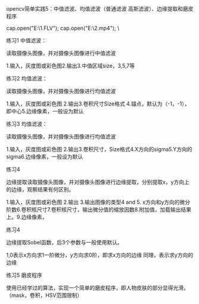 opencv简单实践5：中值滤波、均值滤波（普通滤波 高斯滤波）、边缘提取和磨皮程序

cap.open("E:\\1.FLV");       cap.open("E:\\2.mp4"); \\


练习1 中值滤波：

读取摄像头图像，并对摄像头图像进行中值滤波

1.输入，灰度图或彩色图2.输出3.中值区域size，3,5,7等


练习2 均值滤波：

读取摄像头图像，并对摄像头图像进行均值滤波

1.输入，灰度图或彩色图 2.输出3.卷积尺寸Size格式 4.锚点，默认为（-1，-1），即中心5.边缘像素，一般设为默认


练习3 均值滤波：

读取摄像头图像，并对摄像头图像进行均值滤波

1.输入，灰度图或彩色图 2.输出3.卷积尺寸，Size格式4.X方向的sigma5.Y方向的sigma6.边缘像素，一般设为默认


练习4 

边缘提取读取摄像头图像，并对摄像头图像进行边缘提取，分别提取x，y方向上的边缘，观察结果有何区别。

1.输入，灰度图或彩色图 2.输出 3.输出图像的类型4 and 5. x方向和y方向的微分阶数6.卷积核尺寸7.卷积核尺寸，输出微分值的缩放因数8.附加值，加载输出结果上。9.边缘像素，


练习4 

边缘提取Sobel函数，后3个参数与一般使用默认。

1,0表示x方向求1一阶微分，y方向求0阶，即求x方向的边缘 同理，表示求y方向的边缘


练习5 磨皮程序

使用已经学过的算法，实现一个简单的磨皮程序，即人物皮肤的部分显得光滑。（mask，卷积，HSV范围限制）

